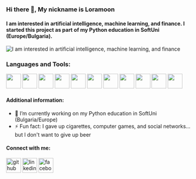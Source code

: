 ### Hi there 👋, My nickname is Loramoon
#### I am interested in artificial intelligence, machine learning, and finance. I started this project as part of my Python education in SoftUni (Europe/Bulgaria).

![I am interested in artificial intelligence, machine learning, and finance](https://thumbs.dreamstime.com/b/business-man-using-interface-screen-display-to-analyze-process-operations-artificial-intelligence-ai-system-concept-191233899.jpg)

### Languages and Tools:
 
<img src='https://www.qamadness.com/wp-content/uploads/2019/05/agile-vs-waterfall.jpg' height='40'> <img src='https://cdn.iconscout.com/icon/free/png-256/jira-282222.png' height='40'> <img src='https://encrypted-tbn0.gstatic.com/images?q=tbn:ANd9GcRRQjpkISS5b3G2wSUDeQyA_UItgkv5cJfTyw&usqp=CAU' height='40'> <img src='https://encrypted-tbn0.gstatic.com/images?q=tbn:ANd9GcQl3cb8TOnSne_PBG6K10prLAI3pr6FR_JLTw&usqp=CAU' height='40'> <img src='https://upload.wikimedia.org/wikipedia/commons/thumb/1/18/Antu_application-xsd.svg/1200px-Antu_application-xsd.svg.png' height='40'>  <img src='https://encrypted-tbn0.gstatic.com/images?q=tbn:ANd9GcTIvKWumGi0MpbXxjjH_aAAoRILITccyq2oBe2JcZ71S_74zYckAe8rR43zGH8wKX3-dFc&usqp=CAU' height='40'> <img src='https://cdn-icons-png.flaticon.com/512/103/103093.png' height='40'> <img src='https://miro.medium.com/max/440/1*J3G3akaMpUOLegw0p0qthA.png' height='40'> <img src='https://user-images.githubusercontent.com/2676579/34940598-17cc20f0-f9be-11e7-8c6d-f0190d502d64.png' height='40'> <img src='https://logovectorseek.com/wp-content/uploads/2020/09/soapui-supported-by-smartbear-logo-vector.png' height='40'> <img src='https://openwhisk.apache.org/images/runtimes/icon-python-text-color-horz.png' height='40'>

#### Additional information:

- 🔭 I’m currently working on my Python education in SoftUni (Bulgaria/Europe) 
- ⚡ Fun fact: I gave up cigarettes, computer games, and social networks... but I don't want to give up beer 


#### Connect with me: 

[<img src='https://cdn.jsdelivr.net/npm/simple-icons@3.0.1/icons/github.svg' alt='github' height='40'>](https://github.com/loramoon)  [<img src='https://cdn.jsdelivr.net/npm/simple-icons@3.0.1/icons/linkedin.svg' alt='linkedin' height='40'>](https://www.linkedin.com/in/violeta-atanasova-6123548/)  [<img src='https://cdn.jsdelivr.net/npm/simple-icons@3.0.1/icons/facebook.svg' alt='facebook' height='40'>](https://www.facebook.com/100079937106125)  

